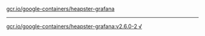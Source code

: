 [gcr.io/google-containers/heapster-grafana](https://hub.docker.com/r/anjia0532/google-containers.heapster-grafana/tags/) 

----
[gcr.io/google-containers/heapster-grafana:v2.6.0-2 √](https://hub.docker.com/r/anjia0532/google-containers.heapster-grafana/tags/)


